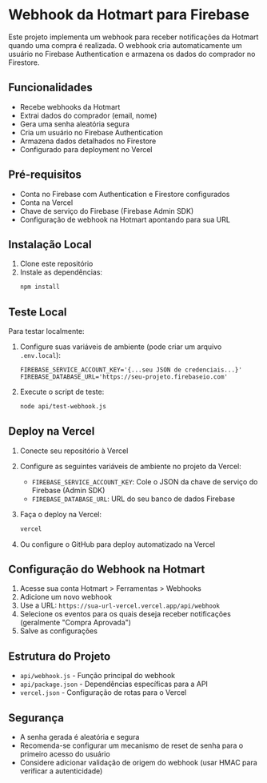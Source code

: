 # Webhook da Hotmart para Firebase

Este projeto implementa um webhook para receber notificações da Hotmart quando uma compra é realizada. O webhook cria automaticamente um usuário no Firebase Authentication e armazena os dados do comprador no Firestore.

## Funcionalidades

- Recebe webhooks da Hotmart
- Extrai dados do comprador (email, nome)
- Gera uma senha aleatória segura
- Cria um usuário no Firebase Authentication
- Armazena dados detalhados no Firestore
- Configurado para deployment no Vercel

## Pré-requisitos

- Conta no Firebase com Authentication e Firestore configurados
- Conta na Vercel
- Chave de serviço do Firebase (Firebase Admin SDK)
- Configuração de webhook na Hotmart apontando para sua URL

## Instalação Local

1. Clone este repositório
2. Instale as dependências:
   ```bash
   npm install
   ```

## Teste Local

Para testar localmente:

1. Configure suas variáveis de ambiente (pode criar um arquivo `.env.local`):
   ```
   FIREBASE_SERVICE_ACCOUNT_KEY='{...seu JSON de credenciais...}'
   FIREBASE_DATABASE_URL='https://seu-projeto.firebaseio.com'
   ```

2. Execute o script de teste:
   ```bash
   node api/test-webhook.js
   ```

## Deploy na Vercel

1. Conecte seu repositório à Vercel

2. Configure as seguintes variáveis de ambiente no projeto da Vercel:
   - `FIREBASE_SERVICE_ACCOUNT_KEY`: Cole o JSON da chave de serviço do Firebase (Admin SDK)
   - `FIREBASE_DATABASE_URL`: URL do seu banco de dados Firebase

3. Faça o deploy na Vercel:
   ```bash
   vercel
   ```

4. Ou configure o GitHub para deploy automatizado na Vercel

## Configuração do Webhook na Hotmart

1. Acesse sua conta Hotmart > Ferramentas > Webhooks
2. Adicione um novo webhook
3. Use a URL: `https://sua-url-vercel.vercel.app/api/webhook`
4. Selecione os eventos para os quais deseja receber notificações (geralmente "Compra Aprovada")
5. Salve as configurações

## Estrutura do Projeto

- `api/webhook.js` - Função principal do webhook
- `api/package.json` - Dependências específicas para a API
- `vercel.json` - Configuração de rotas para o Vercel

## Segurança

- A senha gerada é aleatória e segura
- Recomenda-se configurar um mecanismo de reset de senha para o primeiro acesso do usuário
- Considere adicionar validação de origem do webhook (usar HMAC para verificar a autenticidade) 